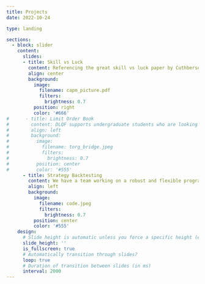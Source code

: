 ```yaml
---
title: Projects
date: 2022-10-24

type: landing

sections:
  - block: slider
    content:
      slides:
      - title: Skill vs Luck
        content: Referencing the great skill vs luck paper by Cuthberson, Nitzsche, and O'Sullivan, we statistically examine the performance of investment groups through financial performance models.
        align: center
        background:
          image:
            filename: capm_picture.pdf
            filters:
              brightness: 0.7
          position: right
          color: '#666'
#      - title: Limit Order Book
#        content: DLQF supports undergraduate students who are looking to get involved in research early-on in their academic careers. DLQF fosters a research environment where students can learn and grow while also making significant contributions to the research projects.
#        align: left
#        background:
#          image:
#            filename: torg_bridge.jpeg
#            filters:
#              brightness: 0.7
#          position: center
#          color: '#555'
      - title: Strategy Backtesting
        content: We have a team working on a robust and flexible program to test trading/portfolio strategies.
        align: left
        background:
          image:
            filename: code.jpeg
            filters:
              brightness: 0.7
          position: center
          color: '#555'
    design:
      # Slide height is automatic unless you force a specific height (e.g. '400px')
      slide_height: ''
      is_fullscreen: true
      # Automatically transition through slides?
      loop: true
      # Duration of transition between slides (in ms)
      interval: 2000
---
```

